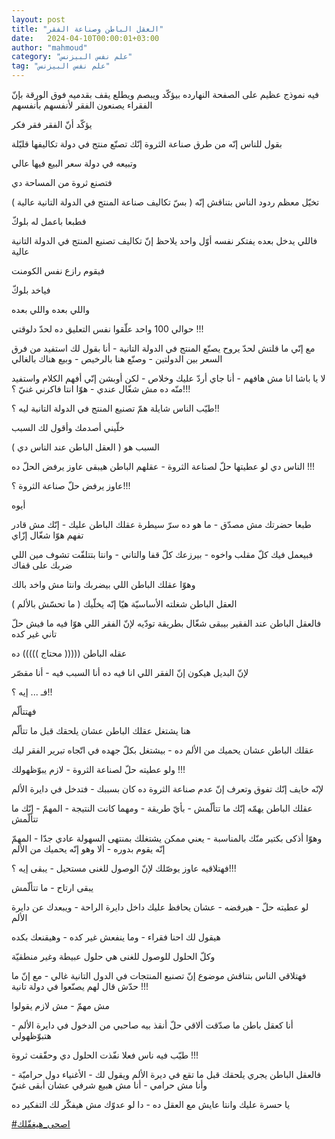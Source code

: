 ```yaml
---
layout: post
title: "العقل الباطن وصناعة الفقر"
date:   2024-04-10T00:00:01+03:00
author: "mahmoud"
category: "علم نفس البيزنس"
tag: "علم نفس البيزنس"
---
```



فيه نموذج عظيم على الصفحة النهارده بيؤكّد ويبصم ويطلع يقف
بقدميه فوق الورقة بإنّ الفقراء يصنعون الفقر لأنفسهم بأنفسهم

يؤكّد أنّ الفقر فقر فكر




بقول للناس إنّه من طرق صناعة الثروة إنّك تصنّع منتج في دولة
تكاليفها قليّلة

وتبيعه في دولة سعر البيع فيها عالي

فتصنع ثروة من المساحة دي




تخيّل معظم ردود الناس بتناقش إنّه ( بسّ تكاليف صناعة المنتج
في الدولة التانية عالية )




فطبعا باعمل له بلوكّ




فاللي يدخل بعده يفتكر نفسه أوّل واحد يلاحظ إنّ تكاليف
تصنيع المنتج في الدولة التانية عالية

فيقوم رازع نفس الكومنت

فياخد بلوكّ




واللي بعده واللي بعده

حوالي 100 واحد علّقوا نفس التعليق ده لحدّ دلوقتي
!!!




مع إنّي ما قلتش لحدّ يروح يصنّع المنتج في الدولة التانية -
أنا بقول لك استفيد من فرق السعر بين الدولتين - وصنّع هنا بالرخيص - وبيع
هناك بالغالي




لا يا باشا انا مش هافهم - أنا جاي أردّ عليك وخلاص - لكن
أوبشن إنّي أفهم الكلام واستفيد منّه ده مش شغّال عندي - هوّا انتا فاكرني غنيّ
؟!!!




طيّب الناس شايلة همّ تصنيع المنتج في الدولة التانية ليه
؟!!

خلّيني أصدمك وأقول لك السبب

السبب هو ( العقل الباطن عند الناس دي )




الناس دي لو عطيتها حلّ لصناعة الثروة - عقلهم الباطن هيبقى
عاوز يرفض الحلّ ده !!!




عاوز يرفض حلّ صناعة الثروة ؟!!!

أيوه




طبعا حضرتك مش مصدّق - ما هو ده سرّ سيطرة عقلك الباطن
عليك - إنّك مش قادر تفهم هوّا شغّال إزّاي

فبيعمل فيك كلّ مقلب واخوه - بيرزعك كلّ قفا والتاني - وانتا
بتتلفّت تشوف مين اللي ضربك على قفاك

وهوّا عقلك الباطن اللي بيضربك وانتا مش واخد بالك




العقل الباطن شغلته الأساسيّة هيّا إنّه يخلّيك ( ما تحسّش
بالألم )

فالعقل الباطن عند الفقير بيبقى شغّال بطريقة تودّيه لإنّ
الفقر اللي هوّا فيه ما فيش حلّ تاني غير كده

عقله الباطن ((((( محتاج ))))) ده

لإنّ البديل هيكون إنّ الفقر اللي انا فيه ده أنا السبب
فيه - أنا مقصّر

فـ ... إيه ؟!!

فهتتألّم




هنا يشتغل عقلك الباطن عشان يلحقك قبل ما تتألّم

عقلك الباطن عشان يحميك من الألم ده - بيشتغل بكلّ جهده في
اتّجاه تبرير الفقر ليك




ولو عطيته حلّ لصناعة الثروة - لازم يبوّظهولك !!!

لإنّه خايف إنّك تفوق وتعرف إنّ عدم صناعة الثروة ده كان
بسببك - فتدخل في دايرة الألم




عقلك الباطن يهمّه إنّك ما تتألّمش - بأيّ طريقة - ومهما كانت
النتيجة - المهمّ - إنّك ما تتألّمش

وهوّا أذكى بكتير منّك بالمناسبة - يعني ممكن يشتغلك بمنتهى
السهولة عادي جدّا - المهمّ إنّه يقوم بدوره - ألا وهو إنّه يحميك من
الألم




فهتلاقيه عاوز يوصّلك لإنّ الوصول للغنى مستحيل - يبقى إيه
؟!!!

يبقى ارتاح - ما تتألّمش




لو عطيته حلّ - هيرفضه - عشان يحافظ عليك داخل دايرة
الراحة - ويبعدك عن دايرة الألم

هيقول لك احنا فقراء - وما ينفعش غير كده - وهيقنعك
بكده

وكلّ الحلول للوصول للغنى هي حلول عبيطة وغير منطقيّة




فهتلاقي الناس بتناقش موضوع إنّ تصنيع المنتجات في الدول
التانية غالي - مع إنّ ما حدّش قال لهم يصنّعوا في دولة تانية !!!

مش مهمّ - مش لازم يقولوا

أنا كعقل باطن ما صدّقت ألاقي حلّ أنقذ بيه صاحبي من الدخول
في دايرة الألم - هتبوّظهولي




طيّب فيه ناس فعلا نفّذت الحلول دي وحقّقت ثروة !!!

فالعقل الباطن يجري يلحقك قبل ما تقع في ديرة الألم ويقول
لك - الأغنياء دول حراميّة - وأنا مش حرامي - أنا مش هبيع شرفي عشان أبقى
غنيّ




يا حسرة عليك وانتا عايش مع العقل ده - دا لو عدوّك مش
هيفكّر لك التفكير ده




[<u>\#اصحى\_هيغفّلك</u>](https://www.facebook.com/hashtag/%D8%A7%D8%B5%D8%AD%D9%89_%D9%87%D9%8A%D8%BA%D9%81%D9%91%D9%84%D9%83?__eep__=6&__cft__%5b0%5d=AZUffFjQqIoFp8qRM1PbwGcU4-YBXYDJG-6VLHfXiJ-ZJU5cUWKH9Mtom-BlzO32bIL_htsHxe2u3eQMm2RdAoqfzR06EFUVrjaRsIqk4gvdVnfWHxtvC5p0Q-UeQ9PTzxECAvsmzthp7QJTBXj3dHMuup9FIkUuLkEs3jNveZ4qNSHSu4GmH7985Ykc3z6-yu4&__tn__=*NK-R)
